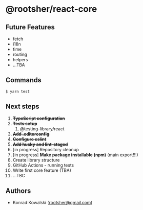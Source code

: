 # @rootsher/react-core

## Future Features

- fetch
- i18n
- time
- routing
- helpers
- ...TBA

## Commands

```shell
$ yarn test
```

## Next steps

1. **~~TypeScript configuration~~**
2. **~~Tests setup~~**
   1. ~~@testing-library/react~~
3. **~~Add .editorconfig~~**
4. **~~Configure eslint~~**
5. **~~Add husky and lint-staged~~**
6. [in progress] Repository cleanup
7. [in progress] **Make package installable (npm)** (main export!!!)
8. Create library structure
9. GitHub Actions - running tests
10. Write first core feature (TBA)
11. ...TBC

## Authors

- Konrad Kowalski ([rootsher@gmail.com](mailto:rootsher@gmail.com))
